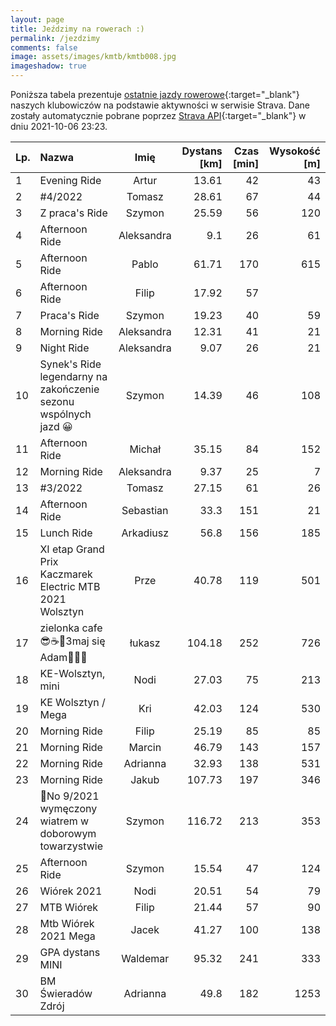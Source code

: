 ```yaml
---
layout: page
title: Jeździmy na rowerach :)
permalink: /jezdzimy
comments: false
image: assets/images/kmtb/kmtb008.jpg
imageshadow: true
---
```


Poniższa tabela prezentuje [ostatnie jazdy rowerowe](https://www.strava.com/clubs/336381){:target="_blank"} naszych klubowiczów na podstawie aktywności w serwisie Strava. Dane zostały automatycznie pobrane poprzez [Strava API](https://developers.strava.com/docs/reference/#api-Clubs-getClubActivitiesById){:target="_blank"} w dniu 2021-10-06 23:23.

Lp. | Nazwa | Imię | Dystans [km] | Czas [min] | Wysokość [m]
:--- | :--- | :---: | ---: | ---: | ---:
1|Evening Ride|Artur|13.61|42|43
2|#4/2022|Tomasz|28.61|67|44
3|Z praca's Ride|Szymon|25.59|56|120
4|Afternoon Ride|Aleksandra|9.1|26|61
5|Afternoon Ride|Pablo|61.71|170|615
6|Afternoon Ride|Filip|17.92|57|
7|Praca's Ride|Szymon|19.23|40|59
8|Morning Ride|Aleksandra|12.31|41|21
9|Night Ride|Aleksandra|9.07|26|21
10|Synek's Ride legendarny na zakończenie sezonu wspólnych jazd 😀|Szymon|14.39|46|108
11|Afternoon Ride|Michał|35.15|84|152
12|Morning Ride|Aleksandra|9.37|25|7
13|#3/2022|Tomasz|27.15|61|26
14|Afternoon Ride|Sebastian|33.3|151|21
15|Lunch Ride|Arkadiusz|56.8|156|185
16|XI etap Grand Prix Kaczmarek Electric MTB 2021 Wolsztyn|Prze|40.78|119|501
17|zielonka cafe😎☕🥧3maj się Adam🏋️‍♂️🤟|łukasz|104.18|252|726
18|KE-Wolsztyn, mini|Nodi|27.03|75|213
19|KE Wolsztyn / Mega|Kri|42.03|124|530
20|Morning Ride|Filip|25.19|85|85
21|Morning Ride|Marcin|46.79|143|157
22|Morning Ride|Adrianna|32.93|138|531
23|Morning Ride|Jakub|107.73|197|346
24|💯No 9/2021 wymęczony wiatrem w doborowym towarzystwie|Szymon|116.72|213|353
25|Afternoon Ride|Szymon|15.54|47|124
26|Wiórek 2021|Nodi|20.51|54|79
27|MTB Wiórek|Filip|21.44|57|90
28|Mtb Wiórek 2021 Mega|Jacek|41.27|100|138
29|GPA dystans MINI|Waldemar|95.32|241|333
30|BM Świeradów Zdrój |Adrianna|49.8|182|1253
